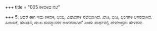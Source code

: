 +++
title = "005 ಕಳವಳದ ನೆಲೆ"

+++
5. ಆದರೆ ಈಗ ಇದು ಕಳವಳ, ಭಯ, ವಿಷಾದಗಳ ನೆಲೆಯಾಗಿದೆ. ಖಾತಿ, ಭೀತಿ, ಭಂಗಗಳ ಆಗರವಾಗಿದೆ. ಹಿಂಜರಿಕೆ, ಹೇಡಿತನ, ದುಃಖ ದುಮ್ಮಾನಗಳ ಅಂಗಳವಾಗಿದೆ' ಎಂದು ಪಾರ್ಥನಲ್ಲಿ ದೇವೇಂದ್ರನು ಹೇಳಿದನು.